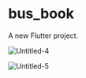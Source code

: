 # bus_book

A new Flutter project.


![Untitled-4](https://user-images.githubusercontent.com/56609281/222708838-65e18f14-2898-4768-9fa3-1f6c922aee0d.jpg)

![Untitled-5](https://user-images.githubusercontent.com/56609281/222708870-caff4e78-6ca5-4012-be62-a7772cac1faf.jpg)
